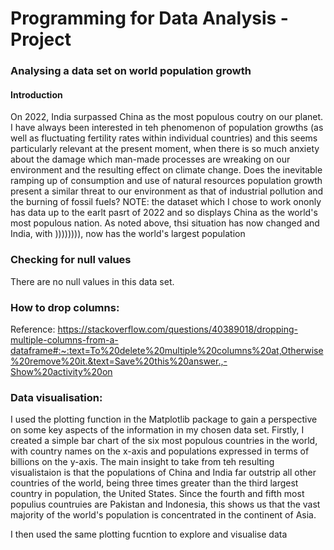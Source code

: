 # Programming for Data Analysis - Project
### Analysing a data set on world population growth

#### Introduction

On 2022, India surpassed China as the most populous coutry on our planet.  I have always been interested in teh phenomenon of population growths (as well as fluctuating 
fertility rates within individual countries) and this seems particularly relevant at the present moment, when there is so much anxiety about the damage which man-made processes are wreaking on our environment and the resulting effect on climate change.  Does the inevitable ramping up of consumption and use of natural resources population growth present a similar threat to our environment as that of industrial pollution and the burning of fossil fuels?
NOTE: the dataset which I chose to work ononly has data up to the earlt pasrt of 2022 and so displays China as the world's most populous nation.  As noted above, thsi situation has now changed and India, with )))))))), now has the world's largest population


### Checking for null values
There are no null values in this data set.


### How to drop columns:

Reference: https://stackoverflow.com/questions/40389018/dropping-multiple-columns-from-a-dataframe#:~:text=To%20delete%20multiple%20columns%20at,Otherwise%20remove%20it.&text=Save%20this%20answer.,-Show%20activity%20on

### Data visualisation:

I used the plotting function in the Matplotlib package to gain a perspective on some key aspects of the information in my chosen data set. Firstly, I created a simple bar chart of the six most populous countries in the world, with country names on the x-axis and populations expressed in terms of billions on the y-axis. The main insight to take from teh resulting visualistaion is that the populations of China and India far outstrip all other countries of the world, being three times greater than the third largest country in population, the United States. Since the fourth and fifth most populius countruies are Pakistan and Indonesia, this shows us that the vast majority of the world's population is concentrated in the continent of Asia.

I then used the same plotting fucntion to explore and visualise data

